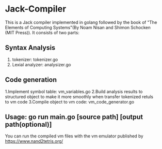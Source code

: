 # Jack-Compiler

This is a Jack compiler implemented in golang followed by the book of "The Elements of Computing Systems"(By Noam Nisan and Shimon Schocken (MIT Press)). It consists of two parts:

## Syntax Analysis
1. tokenizer: tokenizer.go
2. Lexial analyzer: analysizer.go

## Code generation
1.Implement symbol table: vm_variables.go
2.Build analysis results to structured object to make it more smoothly when transfer tokenized retuls to vm code
3.Compile object to vm code: vm_code_generator.go

## Usage: go run main.go [source path] [output path(optional)]

You can run the compiled vm files with the vm emulator published by https://www.nand2tetris.org/

